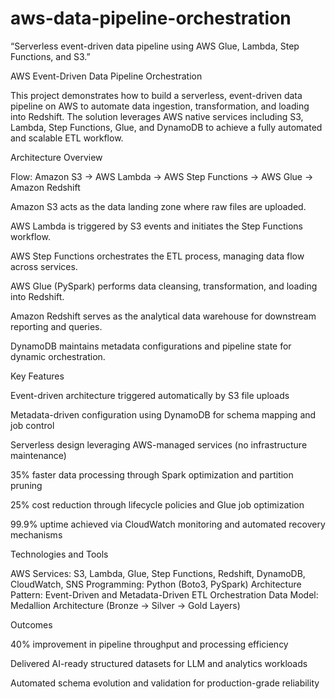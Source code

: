# aws-data-pipeline-orchestration
“Serverless event-driven data pipeline using AWS Glue, Lambda, Step Functions, and S3.”

AWS Event-Driven Data Pipeline Orchestration

This project demonstrates how to build a serverless, event-driven data pipeline on AWS to automate data ingestion, transformation, and loading into Redshift. The solution leverages AWS native services including S3, Lambda, Step Functions, Glue, and DynamoDB to achieve a fully automated and scalable ETL workflow.

Architecture Overview

Flow:
Amazon S3 → AWS Lambda → AWS Step Functions → AWS Glue → Amazon Redshift

Amazon S3 acts as the data landing zone where raw files are uploaded.

AWS Lambda is triggered by S3 events and initiates the Step Functions workflow.

AWS Step Functions orchestrates the ETL process, managing data flow across services.

AWS Glue (PySpark) performs data cleansing, transformation, and loading into Redshift.

Amazon Redshift serves as the analytical data warehouse for downstream reporting and queries.

DynamoDB maintains metadata configurations and pipeline state for dynamic orchestration.

Key Features

Event-driven architecture triggered automatically by S3 file uploads

Metadata-driven configuration using DynamoDB for schema mapping and job control

Serverless design leveraging AWS-managed services (no infrastructure maintenance)

35% faster data processing through Spark optimization and partition pruning

25% cost reduction through lifecycle policies and Glue job optimization

99.9% uptime achieved via CloudWatch monitoring and automated recovery mechanisms

Technologies and Tools

AWS Services: S3, Lambda, Glue, Step Functions, Redshift, DynamoDB, CloudWatch, SNS
Programming: Python (Boto3, PySpark)
Architecture Pattern: Event-Driven and Metadata-Driven ETL Orchestration
Data Model: Medallion Architecture (Bronze → Silver → Gold Layers)

Outcomes

40% improvement in pipeline throughput and processing efficiency

Delivered AI-ready structured datasets for LLM and analytics workloads

Automated schema evolution and validation for production-grade reliability
